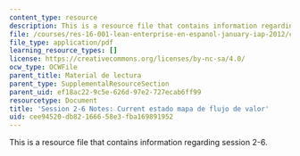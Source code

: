 ```yaml
---
content_type: resource
description: This is a resource file that contains information regarding session 2-6.
file: /courses/res-16-001-lean-enterprise-en-espanol-january-iap-2012/cee94520db82166658e3fba169891952_MITRES_16_001IAP12_2-6_Vsm.pdf
file_type: application/pdf
learning_resource_types: []
license: https://creativecommons.org/licenses/by-nc-sa/4.0/
ocw_type: OCWFile
parent_title: Material de lectura
parent_type: SupplementalResourceSection
parent_uid: ef18ac22-9c5e-626d-97e2-727ecab6ff99
resourcetype: Document
title: 'Session 2-6 Notes: Current estado mapa de flujo de valor'
uid: cee94520-db82-1666-58e3-fba169891952
---
```

This is a resource file that contains information regarding session 2-6.